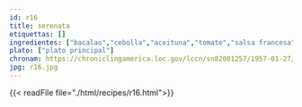 ```yaml
---
id: r16
title: serenata
etiquettas: []
ingredientes: ["bacalao","cebolla","aceituna","tomate","salsa francesa"]
plato: ["plato principal"]
chronam: https://chroniclingamerica.loc.gov/lccn/sn82001257/1957-01-27/ed-1/seq-5/
jpg: r16.jpg
---
```


{{< readFile file="./html/recipes/r16.html">}}